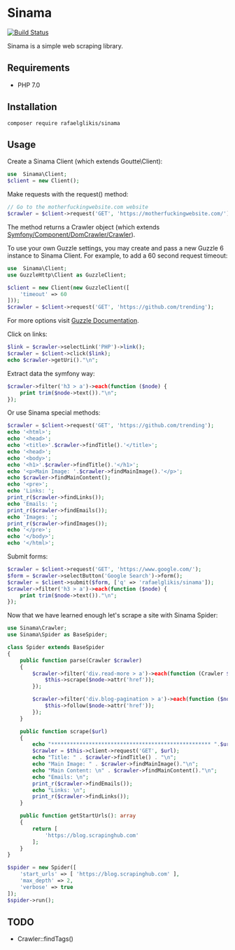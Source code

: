 # Sinama
[![Build Status](https://travis-ci.org/rafaelglikis/sinama.svg?branch=master)](https://travis-ci.org/rafaelglikis/sinama)

Sinama is a simple web scraping library.

## Requirements
* PHP 7.0

## Installation
```shell
composer require rafaelglikis/sinama
```

## Usage
Create a Sinama Client (which extends Goutte\Client):

```php
use  Sinama\Client;
$client = new Client();
```    
Make requests with the request() method:

```php
// Go to the motherfuckingwebsite.com website
$crawler = $client->request('GET', 'https://motherfuckingwebsite.com/');
```
    
The method returns a Crawler object (which extends [Symfony/Component/DomCrawler/Crawler](https://api.symfony.com/4.1/Symfony/Component/DomCrawler/Crawler.html)).

To use your own Guzzle settings, you may create and pass a new Guzzle 6 instance to Sinama Client. For example, to add a 60 second request timeout:

```php
use  Sinama\Client;
use GuzzleHttp\Client as GuzzleClient;

$client = new Client(new GuzzleClient([
    'timeout' => 60
]));
$crawler = $client->request('GET', 'https://github.com/trending');
```
For more options visit [Guzzle Documentation](http://docs.guzzlephp.org/en/stable/request-options.html).

Click on links:

```php
$link = $crawler->selectLink('PHP')->link();
$crawler = $client->click($link);
echo $crawler->getUri()."\n";
```
    
Extract data the symfony way:

```php
$crawler->filter('h3 > a')->each(function ($node) {
    print trim($node->text())."\n";
});
```
    
Or use Sinama special methods:
    
```php
$crawler = $client->request('GET', 'https://github.com/trending');
echo '<html>';
echo '<head>';
echo '<title>'.$crawler->findTitle().'</title>';
echo '<head>';
echo '<body>';
echo '<h1>'.$crawler->findTitle().'</h1>';
echo '<p>Main Image: '.$crawler->findMainImage().'</p>';
echo $crawler->findMainContent();
echo '<pre>';
echo 'Links: ';
print_r($crawler->findLinks());
echo 'Emails: ';
print_r($crawler->findEmails());
echo 'Images: ';
print_r($crawler->findImages());
echo '</pre>';
echo '</body>';
echo '</html>';
```
    
Submit forms:

```php
$crawler = $client->request('GET', 'https://www.google.com/');
$form = $crawler->selectButton('Google Search')->form();
$crawler = $client->submit($form, ['q' => 'rafaelglikis/sinama']);
$crawler->filter('h3 > a')->each(function ($node) {
    print trim($node->text())."\n";
});
```

Now that we have learned enough let's scrape a site with Sinama Spider:

```php
use Sinama\Crawler;
use Sinama\Spider as BaseSpider;

class Spider extends BaseSpider
{
    public function parse(Crawler $crawler)
    {
        $crawler->filter('div.read-more > a')->each(function (Crawler $node) {
            $this->scrape($node->attr('href'));
        });

        $crawler->filter('div.blog-pagination > a')->each(function ($node) {
            $this->follow($node->attr('href'));
        });
    }

    public function scrape($url)
    {
        echo "*************************************************** ".$url."\n";
        $crawler = $this->client->request('GET', $url);
        echo "Title: " . $crawler->findTitle() . "\n";
        echo "Main Image: " . $crawler->findMainImage()."\n";
        echo "Main Content: \n" . $crawler->findMainContent()."\n";
        echo "Emails: \n";
        print_r($crawler->findEmails());
        echo "Links: \n";
        print_r($crawler->findLinks());
    }

    public function getStartUrls(): array
    {
        return [
            'https://blog.scrapinghub.com'
        ];
    }
}

$spider = new Spider([
    'start_urls' => [ 'https://blog.scrapinghub.com' ],
    'max_depth' => 2,
    'verbose' => true
]);
$spider->run();
```

## TODO
* Crawler::findTags()

    